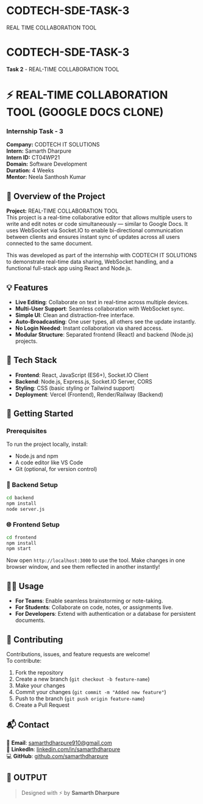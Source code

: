 # CODTECH-SDE-TASK-3
REAL TIME COLLABORATION TOOL

# CODTECH-SDE-TASK-3

**Task 2** - REAL-TIME COLLABORATION TOOL

# ⚡ REAL-TIME COLLABORATION TOOL (GOOGLE DOCS CLONE)

### Internship Task - 3
**Company:** CODTECH IT SOLUTIONS  
**Intern:** Samarth Dharpure  
**Intern ID:** CT04WP21  
**Domain:** Software Development  
**Duration:** 4 Weeks  
**Mentor:** Neela Santhosh Kumar

## 📌 Overview of the Project

**Project:** REAL-TIME COLLABORATION TOOL  
This project is a real-time collaborative editor that allows multiple users to write and edit notes or code simultaneously — similar to Google Docs. It uses WebSocket via Socket.IO to enable bi-directional communication between clients and ensures instant sync of updates across all users connected to the same document.

This was developed as part of the internship with CODTECH IT SOLUTIONS to demonstrate real-time data sharing, WebSocket handling, and a functional full-stack app using React and Node.js.

## 💡 Features

- **Live Editing**: Collaborate on text in real-time across multiple devices.
- **Multi-User Support**: Seamless collaboration with WebSocket sync.
- **Simple UI**: Clean and distraction-free interface.
- **Auto-Broadcasting**: One user types, all others see the update instantly.
- **No Login Needed**: Instant collaboration via shared access.
- **Modular Structure**: Separated frontend (React) and backend (Node.js) projects.

## 🧰 Tech Stack

- **Frontend**: React, JavaScript (ES6+), Socket.IO Client
- **Backend**: Node.js, Express.js, Socket.IO Server, CORS
- **Styling**: CSS (basic styling or Tailwind support)
- **Deployment**: Vercel (Frontend), Render/Railway (Backend)

## 🚀 Getting Started

### Prerequisites
To run the project locally, install:

- Node.js and npm  
- A code editor like VS Code  
- Git (optional, for version control)

### 🔧 Backend Setup

```bash
cd backend
npm install
node server.js
```

### 🌐 Frontend Setup

```bash
cd frontend
npm install
npm start
```

Now open `http://localhost:3000` to use the tool. Make changes in one browser window, and see them reflected in another instantly!

## 🧑‍💻 Usage

- **For Teams**: Enable seamless brainstorming or note-taking.
- **For Students**: Collaborate on code, notes, or assignments live.
- **For Developers**: Extend with authentication or a database for persistent documents.

## 🤝 Contributing

Contributions, issues, and feature requests are welcome!  
To contribute:

1. Fork the repository  
2. Create a new branch (`git checkout -b feature-name`)  
3. Make your changes  
4. Commit your changes (`git commit -m "Added new feature"`)  
5. Push to the branch (`git push origin feature-name`)  
6. Create a Pull Request

## 📬 Contact

📧 **Email**: [samarthdharpure910@gmail.com](mailto:samarthdharpure910@gmail.com)  
💼 **LinkedIn**: [linkedin.com/in/samarthdharpure](https://linkedin.com/in/samarthdharpure)  
💻 **GitHub**: [github.com/samarthdharpure](https://github.com/samarthdharpure)

## 📸 OUTPUT



> Designed with ⚡ by **Samarth Dharpure**
